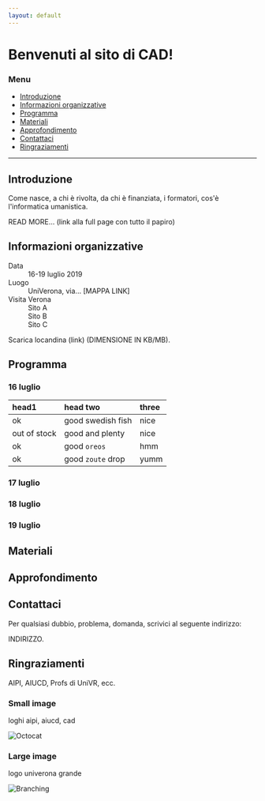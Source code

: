 ```yaml
---
layout: default
---
```


# Benvenuti al sito di CAD!


### Menu

* [Introduzione](#introduzione)
* [Informazioni organizzative](#informazioni-organizzative)
* [Programma](#programma)
* [Materiali](#materiali)
* [Approfondimento](#approfondimento)
* [Contattaci](#contattaci)
* [Ringraziamenti](#ringraziamenti)

* * * 


## Introduzione

Come nasce, a chi è rivolta, da chi è finanziata, i formatori, cos'è l'informatica umanistica.


READ MORE... (link alla full page con tutto il papiro)


## Informazioni organizzative

<dl>
<dt>Data</dt>
<dd>16-19 luglio 2019</dd>
<dt>Luogo</dt>
<dd>UniVerona, via... [MAPPA LINK]</dd>
<dt>Visita Verona</dt>
<dd>Sito A</dd>
<dd>Sito B</dd>
<dd>Sito C</dd>

</dl>

Scarica locandina (link) (DIMENSIONE IN KB/MB).


## Programma

### 16 luglio

| head1        | head two          | three |
|:-------------|:------------------|:------|
| ok           | good swedish fish | nice  |
| out of stock | good and plenty   | nice  |
| ok           | good `oreos`      | hmm   |
| ok           | good `zoute` drop | yumm  |


### 17 luglio


### 18 luglio


### 19 luglio



## Materiali


## Approfondimento


## Contattaci

Per qualsiasi dubbio, problema, domanda, scrivici al seguente indirizzo:

INDIRIZZO.


## Ringraziamenti

AIPI, AIUCD, Profs di UniVR, ecc.




### Small image

loghi aipi, aiucd, cad

![Octocat](https://assets-cdn.github.com/images/icons/emoji/octocat.png)

### Large image

logo univerona grande

![Branching](https://guides.github.com/activities/hello-world/branching.png)


<!--

Text can be **bold**, _italic_, or ~~strikethrough~~.

[Link to another page](./another-page.html).

There should be whitespace between paragraphs.

There should be whitespace between paragraphs. We recommend including a README, or a file with information about your project.


```js
// Javascript code with syntax highlighting.
var fun = function lang(l) {
  dateformat.i18n = require('./lang/' + l)
  return true;
}
```

```ruby
# Ruby code with syntax highlighting
GitHubPages::Dependencies.gems.each do |gem, version|
  s.add_dependency(gem, "= #{version}")
end
```-->
